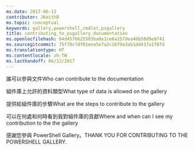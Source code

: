 ```yaml
---
ms.date: 2017-06-12
contributor: JKeithB
ms.topic: conceptual
keywords: gallery,powershell,cmdlet,psgallery
title: contributing_to_psgallery_documentation
ms.openlocfilehash: 64d4576625503ba0e1ce6a157dea48b58d9e0f41
ms.sourcegitcommit: 75f70c7df01eea5e7a2c16f9a3ab1dd437a1f8fd
ms.translationtype: HT
ms.contentlocale: zh-TW
ms.lasthandoff: 06/12/2017
---
```

<span data-ttu-id="589d7-103">誰可以參與文件</span><span class="sxs-lookup"><span data-stu-id="589d7-103">Who can contribute to the documentation</span></span>

<span data-ttu-id="589d7-104">組件庫上允許的資料類型</span><span class="sxs-lookup"><span data-stu-id="589d7-104">What type of data is allowed on the gallery</span></span>

<span data-ttu-id="589d7-105">提供給組件庫的步驟</span><span class="sxs-lookup"><span data-stu-id="589d7-105">What are the steps to contribute to the gallery</span></span>

<span data-ttu-id="589d7-106">可以在何處和何時看到我對組件庫的貢獻</span><span class="sxs-lookup"><span data-stu-id="589d7-106">Where and when can I see my contribution to the the gallery</span></span>

<span data-ttu-id="589d7-107">感謝您參與 PowerShell Gallery。</span><span class="sxs-lookup"><span data-stu-id="589d7-107">THANK YOU FOR CONTRIBUTING TO THE POWERSHELL GALLERY.</span></span>

